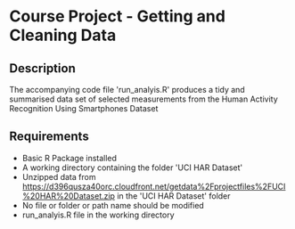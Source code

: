 # Course Project - Getting and Cleaning Data

## Description

The accompanying code file 'run_analyis.R' produces a tidy and summarised data set of selected measurements from the Human Activity Recognition Using Smartphones Dataset


## Requirements
	
* Basic R Package installed
* A working directory containing the folder 'UCI HAR Dataset'
* Unzipped data from https://d396qusza40orc.cloudfront.net/getdata%2Fprojectfiles%2FUCI%20HAR%20Dataset.zip in the 'UCI HAR Dataset' folder
* No file or folder or path name should be modified
* run_analyis.R file in the working directory


